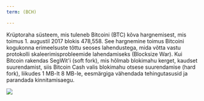 ```yaml
---
term: (BCH)

---
```

Krüptoraha süsteem, mis tuleneb Bitcoini (BTC) kõva hargnemisest, mis toimus 1. augustil 2017 blokis 478,558. See hargnemine toimus Bitcoini kogukonna erimeelsuste tõttu seoses lahendustega, mida võtta vastu protokolli skaleerimisprobleemide lahendamiseks (Blocksize War). Kui Bitcoin rakendas SegWit'i (soft fork), mis hõlmab blokimahu kerget, kaudset suurendamist, siis Bitcoin Cash valis blokimahu otsese suurendamise (hard fork), liikudes 1 MB-lt 8 MB-le, eesmärgiga vähendada tehingutasusid ja parandada kinnitamisaegu.

![](../../dictionnaire/assets/49.webp)